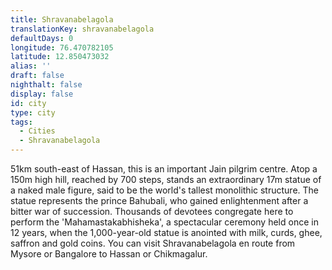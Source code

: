 ```yaml
---
title: Shravanabelagola
translationKey: shravanabelagola
defaultDays: 0
longitude: 76.470782105
latitude: 12.850473032
alias: ''
draft: false
nighthalt: false
display: false
id: city
type: city
tags:
  - Cities
  - Shravanabelagola
---
```

51km south-east of Hassan, this is an important Jain pilgrim centre. Atop a 150m high hill, reached by 700 steps, stands an extraordinary 17m statue of a naked male figure, said to be the world's tallest monolithic structure. The statue represents the prince Bahubali, who gained enlightenment after a bitter war of succession. Thousands of devotees congregate here to perform the 'Mahamastakabhisheka', a spectacular ceremony held once in 12 years, when the 1,000-year-old statue is anointed with milk, curds, ghee, saffron and gold coins. You can visit Shravanabelagola en route from Mysore or Bangalore to Hassan or Chikmagalur.